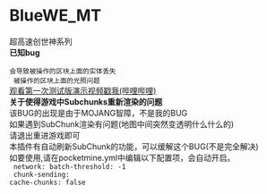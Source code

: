 # BlueWE_MT
超高速创世神系列
<br><b>已知bug</b><br><code>
会导致被操作的区块上面的实体丢失
 <br>
 被操作的区块上面的光照问题</code> <br>
<a href="https://www.bilibili.com/video/av14524120/">观看第一次测试版演示视频戳我(哔哩哔哩)</a><br>
<b>关于使得游戏中Subchunks重新渲染的问题</b><br>该BUG的出现是由于MOJANG智障，不是我的BUG<br>如果遇到SubChunk渲染有问题(地图中间突然变透明什么什么的)<br>请退出重进游戏即可<br>本插件有自动刷新SubChunk的功能，可以缓解这个BUG(不是完全解决)<br>如要使用,请在pocketmine.yml中编辑以下配置项，会自动开启。<br>
<code>
network:
 batch-threshold: -1
</code><br>
<code>
chunk-sending:
 cache-chunks: false
</code>
